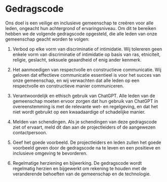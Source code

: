 # Gedragscode

Ons doel is een veilige en inclusieve gemeenschap te creëren voor alle leden, ongeacht hun achtergrond of ervaringsniveau. Om dit te bereiken hebben we de volgende gedragscode opgesteld, die alle leden van onze gemeenschap geacht worden te volgen:

1. Verbod op elke vorm van discriminatie of intimidatie. Wij tolereren geen enkele vorm van discriminatie of intimidatie op basis van ras, etniciteit, religie, geslacht, seksuele geaardheid of enig ander kenmerk.

2. Het aanmoedigen van respectvolle en constructieve communicatie. Wij geloven dat effectieve communicatie essentieel is voor het succes van onze gemeenschap, en wij verwachten dat alle leden op een respectvolle en constructieve manier communiceren.

3. Verantwoordelijk en ethisch gebruik van ChatGPT. Alle leden van de gemeenschap moeten ervoor zorgen dat hun gebruik van ChatGPT in overeenstemming is met de relevante wet- en regelgeving, en dat het niet wordt gebruikt op een kwaadaardige of schadelijke manier.

4. Melden van schendingen. Als je schendingen van deze gedragscode ziet of ervaart, meld dit dan aan de projectleiders of de aangewezen contactpersoon.

5. Geef het goede voorbeeld. De projectleiders en leden zullen het goede voorbeeld geven door de gedragscode na te leven en een positieve en inclusieve omgeving te bevorderen.

6. Regelmatige herziening en bijwerking. De gedragscode wordt regelmatig herzien en bijgewerkt om rekening te houden met de veranderende behoeften van de gemeenschap en de technologie.
